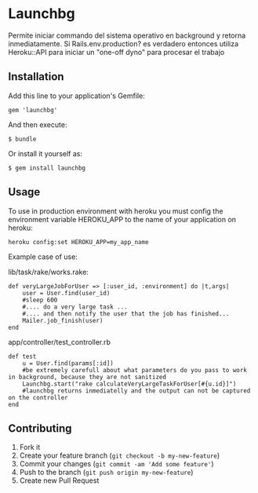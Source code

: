 # Launchbg

Permite iniciar commando del sistema operativo en background y retorna inmediatamente. Si Rails.env.production? es verdadero entonces utiliza Heroku::API para iniciar un "one-off dyno" para procesar el trabajo

## Installation

Add this line to your application's Gemfile:

    gem 'launchbg'

And then execute:

    $ bundle

Or install it yourself as:

    $ gem install launchbg

## Usage

To use in production environment with heroku you must config the environment variable HEROKU_APP to the name of your application on heroku:

`heroku config:set HEROKU_APP=my_app_name`

Example case of use:

lib/task/rake/works.rake:

    def veryLargeJobForUser => [:user_id, :environment] do |t,args|
        user = User.find(user_id)
        #sleep 600
        #.... do a very large task ...
        #.... and then notify the user that the job has finished...
        Mailer.job_finish(user)
    end

    

app/controller/test_controller.rb

    def test
        u = User.find(params[:id])
        #be extremely carefull about what parameters do you pass to work in background, because they are not sanitized
        Launchbg.start("rake calculateVeryLargeTaskForUser[#{u.id}]")
        #launchbg returns inmediatelly and the output can not be captured on the controller
    end


## Contributing

1. Fork it
2. Create your feature branch (`git checkout -b my-new-feature`)
3. Commit your changes (`git commit -am 'Add some feature'`)
4. Push to the branch (`git push origin my-new-feature`)
5. Create new Pull Request
